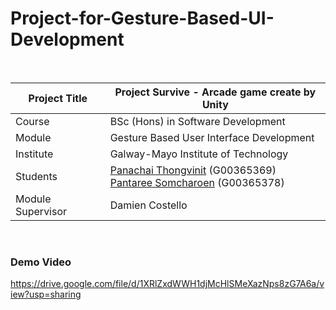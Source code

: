# Project-for-Gesture-Based-UI-Development
<br />

| Project Title | Project Survive -  Arcade game create by Unity |
| ------------- | ------------- |
| Course  | BSc (Hons) in Software Development  |
| Module | Gesture Based User Interface Development  |
| Institute | Galway-Mayo Institute of Technology  |
| Students  | <a href="https://github.com/Panachaijames" target="_blank">Panachai Thongvinit</a> (G00365369) <br /> <a href="https://github.com/PantareeBew" target="_blank">Pantaree Somcharoen</a> (G00365378) |
| Module Supervisor  | Damien Costello  |

<br />

### Demo Video
https://drive.google.com/file/d/1XRlZxdWWH1djMcHlSMeXazNps8zG7A6a/view?usp=sharing
